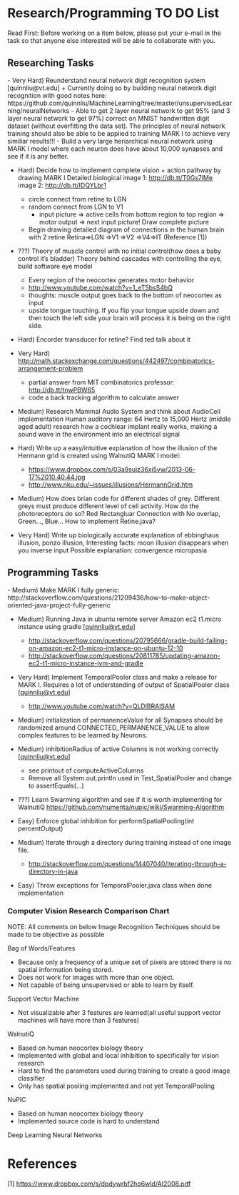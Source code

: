 Research/Programming TO DO List
===============================
Read First: Before working on a item below, please put your e-mail in the task so that anyone else interested 
will be able to collaborate with you.

<h2>Researching Tasks</h2>  
  - Very Hard) Reunderstand neural network digit recognition system [quinnliu@vt.edu]
    + Currently doing so by building neural network digit recognition with good notes here:
    https://github.com/quinnliu/MachineLearning/tree/master/unsupervisedLearning/neuralNetworks
      - Able to get 2 layer neural network to get 95% (and 3 layer neural network to get 97%) correct on MNIST handwritten digit 
      dataset (without overfitting the data set). The principles of neural network training should also be able to be applied to training MARK I to achieve very similiar results!!!
      - Build a very large heriarchical neural network using MARK I model where each neuron does have about 10,000 synapses
      and see if it is any better.

  - Hard) Decide how to implement complete vision + action pathway by drawing MARK I
	  Detailed biological image 1: http://db.tt/T0Gs7lMe image 2: http://db.tt/IDQYLbr1 
	  + circle connect from retine to LGN    
    + random connect from LGN to V1
	  + input picture => active cells from bottom region to top region => motor output => next 
	  input picture! Draw complete picture
    + Begin drawing detailed diagram of connections in the human brain with 2 retine
	  Retina=>LGN =>V1 =>V2 =>V4=>IT (Reference [1]) 

  - ???) Theory of muscle control with no initial control(how does a baby control it’s bladder)
    Theory behind cascades with controlling the eye, build software eye model
    + Every region of the neocortex generates motor behavior
    + http://www.youtube.com/watch?v=1_eT5bsS4bQ
    + thoughts: muscle output goes back to the bottom of neocortex as input
    + upside tongue touching. If you flip your tongue upside down and then touch the left side your brain will process it is being on the right side. 

  - Hard) Encorder transducer for retine? Find ted talk about it

  - Very Hard) http://math.stackexchange.com/questions/442497/combinatorics-arrangement-problem
    + partial answer from MIT combinatorics professor: http://db.tt/tnwPBW65
    + code a back tracking algorithm to calculate answer 

  - Medium) Research Mammal Audio System and think about AudioCell implementation
    Human auditory range: 64 Hertz to 15,000 Hertz (middle aged adult) research how a cochlear implant really
    works, making a sound wave in the environment into an electrical signal

  - Hard) Write up a easy/intuitive explanation of how the illusion of the Hermann grid is created
    using WalnutiQ MARK I model:
    + https://www.dropbox.com/s/03a9sujz36xj5vw/2013-06-17%2010.40.44.jpg
    + http://www.nku.edu/~issues/illusions/HermannGrid.htm

  - Medium) How does brian code for different shades of grey. Different greys must produce 
    different level of cell activity. How do the photoreceptors do so? Red Rectangluar
    Connection with No overlap, Green..., Blue... How to implement Retine.java?

  - Very Hard) Write up biologically accurate explanation of ebbinghaus illusion, ponzo illusion,
	  Interesting facts: moon illusion disappears when you inverse input
	  Possible explanation: convergence micropasia

<h2>Programming Tasks</h2>
  - Medium) Make MARK I fully generic: 
            http://stackoverflow.com/questions/21209436/how-to-make-object-oriented-java-project-fully-generic

  - Medium) Running Java in ubuntu remote server Amazon ec2 t1.micro instance using gradle [quinnliu@vt.edu]
    + http://stackoverflow.com/questions/20795666/gradle-build-failing-on-amazon-ec2-t1-micro-instance-on-ubuntu-12-10 
    + http://stackoverflow.com/questions/20811785/updating-amazon-ec2-t1-micro-instance-jvm-and-gradle 

  - Very Hard) Implement TemporalPooler class and make a release for MARK I. Requires a lot of understanding of output of SpatialPooler class [quinnliu@vt.edu]
    + http://www.youtube.com/watch?v=QLDlBRAlSAM

  - Medium) initialization of permanenceValue for all Synapses should be randomized around CONNECTED_PERMANENCE_VALUE to allow complex features to be learned by Neurons.

  - Medium) inhibitionRadius of active Columns is not working correctly [quinnliu@vt.edu]
    + see printout of computeActiveColumns
    + Remove all System.out.println used in Test_SpatialPooler and change to assertEquals(...)

  - ???) Learn Swarming algorithm and see if it is worth implementing for WalnutiQ 
  https://github.com/numenta/nupic/wiki/Swarming-Algorithm

  - Easy) Enforce global inhibition for performSpatialPooling(int percentOutput)
	
  - Medium) Iterate through a directory during training instead of one image file. 
	  + http://stackoverflow.com/questions/14407040/iterating-through-a-directory-in-java

  - Easy) Throw exceptions for TemporalPooler.java class when done implementation

<h3>Computer Vision Research Comparison Chart</h3>

NOTE: All comments on below Image Recognition Techniques should be made to be objective as possible

Bag of Words/Features
  - Because only a frequency of a unique set of pixels are stored there is no spatial information being stored.
  - Does not work for images with more than one object.
  - Not capable of being unsupervised or able to learn by itself.

Support Vector Machine
  - Not visualizable after 3 features are learned(all useful support vector machines will have more than 3 features)

WalnutiQ 
  - Based on human neocortex biology theory
  - Implemented with global and local inhibition to specifically for vision research
  - Hard to find the parameters used during training to create a good image classifier
  - Only has spatial pooling implemented and not yet TemporalPooling

NuPIC
  - Based on human neocortex biology theory
  - Implemented source code is hard to understand
  
Deep Learning Neural Networks

References
==========
[1] https://www.dropbox.com/s/dpdywrbf2hp6wld/AI2008.pdf